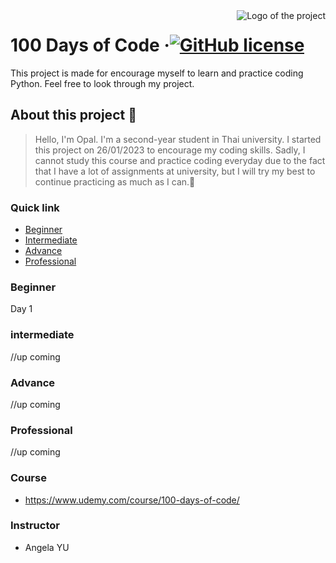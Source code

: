 


<img src="./downloades/AppBreweryWallpaper 7.png](https://user-images.githubusercontent.com/107699650/215269248-3c2216d8-98e4-4237-abc8-c21d630aa1d4.jpg)" alt="Logo of the project" align="right">

# 100 Days of Code &middot;[![GitHub license](https://img.shields.io/badge/license-MIT-blue.svg?style=flat-square)](https://github.com/your/your-project/blob/master/LICENSE)
> 

This project is made for encourage myself to learn and practice coding Python. Feel free to look through my project.

## About this project 🎈

>Hello, I'm Opal. I'm a second-year student in Thai university. I started this project on 26/01/2023 to encourage my coding skills. Sadly, I cannot study this course and practice coding everyday due to the fact that I have a lot of assignments at university, but I will try my best to continue practicing as much as I can.🌈


###   Quick link

- [Beginner](#Beginner-Section)
- [Intermediate](#intermediate)
- [Advance](#advance)
- [Professional](#Professional)

<a name="Beginner-Section"></a>
### Beginner
Day 1

<a name="intermediate"></a>
### intermediate
//up coming

<a name="advance"></a>
### Advance
//up coming

<a name="Professional"></a>
### Professional
//up coming

### Course

- https://www.udemy.com/course/100-days-of-code/

### Instructor
- Angela YU





